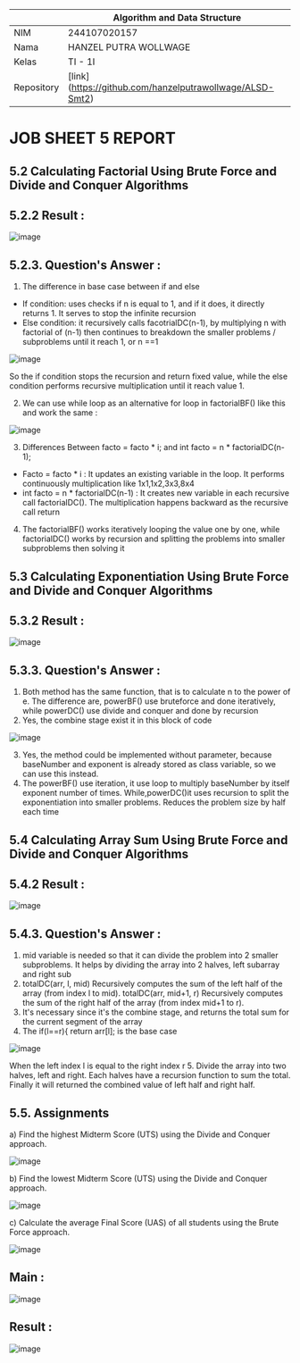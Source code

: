 |  | Algorithm and Data Structure |
|--|--|
| NIM |  244107020157|
| Nama |  HANZEL PUTRA WOLLWAGE |
| Kelas | TI - 1I |
| Repository | [link] (https://github.com/hanzelputrawollwage/ALSD-Smt2)|

# JOB SHEET 5 REPORT

## 5.2 Calculating Factorial Using Brute Force and Divide and Conquer Algorithms
## 5.2.2 Result : 

![image](https://github.com/user-attachments/assets/f187bc85-b8dd-4df4-a728-b1769122e772)

## 5.2.3. Question's Answer : 

1. The difference in base case between if and else 
- If condition: uses checks if n is equal to 1, and if it does, it directly returns 1. It serves to stop the infinite recursion
- Else condition: it recursively calls facotrialDC(n-1), by multiplying n with factorial of (n-1) then continues to breakdown the smaller problems / subproblems until it reach 1, or n ==1

![image](https://github.com/user-attachments/assets/f62a7d37-24b5-4320-8559-fa44df1c4bc8)

So the if condition stops the recursion and return fixed value, while the else condition performs recursive multiplication until it reach value 1.

2. We can use while loop as an alternative for loop in factorialBF() like this and work the same :

![image](https://github.com/user-attachments/assets/e9ddc878-0563-4722-b78c-b0742a52848b)

3. Differences Between facto = facto * i; and int facto = n * factorialDC(n-1);
- Facto = facto * i : It updates an existing variable in the loop. It performs continuously multiplication like 1x1,1x2,3x3,8x4
- int facto = n * factorialDC(n-1) : It creates new variable in each recursive call factorialDC(). The multiplication happens backward as the recursive call return

4. The factorialBF() works iteratively looping the value one by one, while factorialDC() works by recursion and splitting the problems into smaller subproblems then solving it

## 5.3 Calculating Exponentiation Using Brute Force and Divide and Conquer Algorithms
## 5.3.2 Result : 

![image](https://github.com/user-attachments/assets/50b1ac91-453a-46e5-b4cd-a85c824839bc)

## 5.3.3. Question's Answer : 

1. Both method has the same function, that is to calculate n to the power of e. The difference are, powerBF() use bruteforce and done iteratively, while powerDC() use divide and conquer and done by recursion
2. Yes, the combine stage exist it in this block of code

![image](https://github.com/user-attachments/assets/ce76f0fa-3d6a-42b7-88b9-5e1fb613601c)

3. Yes, the method could be implemented without parameter, because baseNumber and exponent is already stored as class variable, so we can use this instead.
4. The powerBF() use iteration, it use loop to multiply baseNumber by itself exponent number of times. While,powerDC()it uses recursion to split the exponentiation into smaller problems. Reduces the problem size by half each time

## 5.4 Calculating Array Sum Using Brute Force and Divide and Conquer Algorithms
## 5.4.2 Result : 

![image](https://github.com/user-attachments/assets/ae29a169-0b6d-4b49-9cce-4e36831a36df)

## 5.4.3. Question's Answer : 
1. mid variable is needed so that it can divide the problem into 2 smaller subproblems. It helps by dividing the array into 2 halves, left subarray and right sub
2. totalDC(arr, l, mid) Recursively computes the sum of the left half of the array (from index l to mid). totalDC(arr, mid+1, r) Recursively computes the sum of the right half of the array (from index mid+1 to r).
3. It's necessary since it's the combine stage, and returns the total sum for the current segment of the array
4. The if(l==r){ return arr[l]; is the base case

![image](https://github.com/user-attachments/assets/c337f07a-af30-4ebb-83a5-861b66ff77a5)

When the left index l is equal to the right index r
5. Divide the array into two halves, left and right. Each halves have a recursion function to sum the total. Finally it will returned the combined value of left half and right half.

## 5.5. Assignments
a) Find the highest Midterm Score (UTS) using the Divide and Conquer approach.

![image](https://github.com/user-attachments/assets/0ca534db-44f0-4b4f-b06c-1b6b8d25742c)

b) Find the lowest Midterm Score (UTS) using the Divide and Conquer approach.

![image](https://github.com/user-attachments/assets/745fe260-ca87-485a-93ba-19e4fd24dc13)

c) Calculate the average Final Score (UAS) of all students using the Brute Force approach.

![image](https://github.com/user-attachments/assets/aa206b5d-d542-4755-97e4-502460e36064)

## Main : 

![image](https://github.com/user-attachments/assets/b55c8f62-e762-4c1e-bfcc-7f733ce013b3)

## Result : 

![image](https://github.com/user-attachments/assets/57b8503d-35e4-44c0-a739-0580d656ba18)

























































































